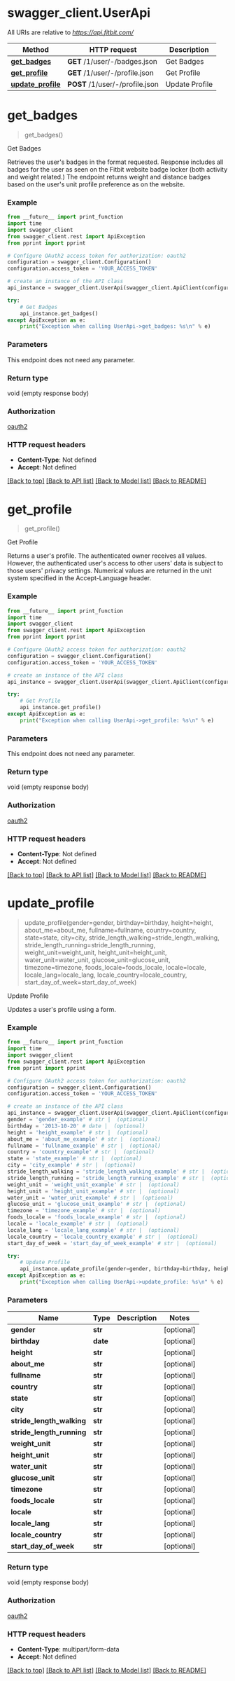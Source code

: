 # swagger_client.UserApi

All URIs are relative to *https://api.fitbit.com/*

| Method                                          | HTTP request                    | Description    |
| ----------------------------------------------- | ------------------------------- | -------------- |
| [**get_badges**](UserApi.md#get_badges)         | **GET** /1/user/-/badges.json   | Get Badges     |
| [**get_profile**](UserApi.md#get_profile)       | **GET** /1/user/-/profile.json  | Get Profile    |
| [**update_profile**](UserApi.md#update_profile) | **POST** /1/user/-/profile.json | Update Profile |

# **get_badges**

> get_badges()

Get Badges

Retrieves the user's badges in the format requested. Response includes all badges for the user as seen on the Fitbit website badge locker (both activity and weight related.) The endpoint returns weight and distance badges based on the user's unit profile preference as on the website.

### Example

```python
from __future__ import print_function
import time
import swagger_client
from swagger_client.rest import ApiException
from pprint import pprint

# Configure OAuth2 access token for authorization: oauth2
configuration = swagger_client.Configuration()
configuration.access_token = 'YOUR_ACCESS_TOKEN'

# create an instance of the API class
api_instance = swagger_client.UserApi(swagger_client.ApiClient(configuration))

try:
    # Get Badges
    api_instance.get_badges()
except ApiException as e:
    print("Exception when calling UserApi->get_badges: %s\n" % e)
```

### Parameters

This endpoint does not need any parameter.

### Return type

void (empty response body)

### Authorization

[oauth2](../README.md#oauth2)

### HTTP request headers

- **Content-Type**: Not defined
- **Accept**: Not defined

[[Back to top]](#) [[Back to API list]](../README.md#documentation-for-api-endpoints) [[Back to Model list]](../README.md#documentation-for-models) [[Back to README]](../README.md)

# **get_profile**

> get_profile()

Get Profile

Returns a user's profile. The authenticated owner receives all values. However, the authenticated user's access to other users' data is subject to those users' privacy settings. Numerical values are returned in the unit system specified in the Accept-Language header.

### Example

```python
from __future__ import print_function
import time
import swagger_client
from swagger_client.rest import ApiException
from pprint import pprint

# Configure OAuth2 access token for authorization: oauth2
configuration = swagger_client.Configuration()
configuration.access_token = 'YOUR_ACCESS_TOKEN'

# create an instance of the API class
api_instance = swagger_client.UserApi(swagger_client.ApiClient(configuration))

try:
    # Get Profile
    api_instance.get_profile()
except ApiException as e:
    print("Exception when calling UserApi->get_profile: %s\n" % e)
```

### Parameters

This endpoint does not need any parameter.

### Return type

void (empty response body)

### Authorization

[oauth2](../README.md#oauth2)

### HTTP request headers

- **Content-Type**: Not defined
- **Accept**: Not defined

[[Back to top]](#) [[Back to API list]](../README.md#documentation-for-api-endpoints) [[Back to Model list]](../README.md#documentation-for-models) [[Back to README]](../README.md)

# **update_profile**

> update_profile(gender=gender, birthday=birthday, height=height, about_me=about_me, fullname=fullname, country=country, state=state, city=city, stride_length_walking=stride_length_walking, stride_length_running=stride_length_running, weight_unit=weight_unit, height_unit=height_unit, water_unit=water_unit, glucose_unit=glucose_unit, timezone=timezone, foods_locale=foods_locale, locale=locale, locale_lang=locale_lang, locale_country=locale_country, start_day_of_week=start_day_of_week)

Update Profile

Updates a user's profile using a form.

### Example

```python
from __future__ import print_function
import time
import swagger_client
from swagger_client.rest import ApiException
from pprint import pprint

# Configure OAuth2 access token for authorization: oauth2
configuration = swagger_client.Configuration()
configuration.access_token = 'YOUR_ACCESS_TOKEN'

# create an instance of the API class
api_instance = swagger_client.UserApi(swagger_client.ApiClient(configuration))
gender = 'gender_example' # str |  (optional)
birthday = '2013-10-20' # date |  (optional)
height = 'height_example' # str |  (optional)
about_me = 'about_me_example' # str |  (optional)
fullname = 'fullname_example' # str |  (optional)
country = 'country_example' # str |  (optional)
state = 'state_example' # str |  (optional)
city = 'city_example' # str |  (optional)
stride_length_walking = 'stride_length_walking_example' # str |  (optional)
stride_length_running = 'stride_length_running_example' # str |  (optional)
weight_unit = 'weight_unit_example' # str |  (optional)
height_unit = 'height_unit_example' # str |  (optional)
water_unit = 'water_unit_example' # str |  (optional)
glucose_unit = 'glucose_unit_example' # str |  (optional)
timezone = 'timezone_example' # str |  (optional)
foods_locale = 'foods_locale_example' # str |  (optional)
locale = 'locale_example' # str |  (optional)
locale_lang = 'locale_lang_example' # str |  (optional)
locale_country = 'locale_country_example' # str |  (optional)
start_day_of_week = 'start_day_of_week_example' # str |  (optional)

try:
    # Update Profile
    api_instance.update_profile(gender=gender, birthday=birthday, height=height, about_me=about_me, fullname=fullname, country=country, state=state, city=city, stride_length_walking=stride_length_walking, stride_length_running=stride_length_running, weight_unit=weight_unit, height_unit=height_unit, water_unit=water_unit, glucose_unit=glucose_unit, timezone=timezone, foods_locale=foods_locale, locale=locale, locale_lang=locale_lang, locale_country=locale_country, start_day_of_week=start_day_of_week)
except ApiException as e:
    print("Exception when calling UserApi->update_profile: %s\n" % e)
```

### Parameters

| Name                      | Type     | Description | Notes      |
| ------------------------- | -------- | ----------- | ---------- |
| **gender**                | **str**  |             | [optional] |
| **birthday**              | **date** |             | [optional] |
| **height**                | **str**  |             | [optional] |
| **about_me**              | **str**  |             | [optional] |
| **fullname**              | **str**  |             | [optional] |
| **country**               | **str**  |             | [optional] |
| **state**                 | **str**  |             | [optional] |
| **city**                  | **str**  |             | [optional] |
| **stride_length_walking** | **str**  |             | [optional] |
| **stride_length_running** | **str**  |             | [optional] |
| **weight_unit**           | **str**  |             | [optional] |
| **height_unit**           | **str**  |             | [optional] |
| **water_unit**            | **str**  |             | [optional] |
| **glucose_unit**          | **str**  |             | [optional] |
| **timezone**              | **str**  |             | [optional] |
| **foods_locale**          | **str**  |             | [optional] |
| **locale**                | **str**  |             | [optional] |
| **locale_lang**           | **str**  |             | [optional] |
| **locale_country**        | **str**  |             | [optional] |
| **start_day_of_week**     | **str**  |             | [optional] |

### Return type

void (empty response body)

### Authorization

[oauth2](../README.md#oauth2)

### HTTP request headers

- **Content-Type**: multipart/form-data
- **Accept**: Not defined

[[Back to top]](#) [[Back to API list]](../README.md#documentation-for-api-endpoints) [[Back to Model list]](../README.md#documentation-for-models) [[Back to README]](../README.md)
